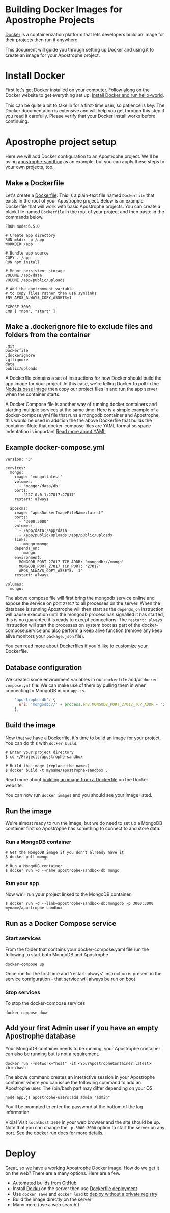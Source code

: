 # Building Docker Images for Apostrophe Projects

[Docker](http://www.docker.com/) is a containerization platform that lets developers build an image for their projects then run it anywhere.

This document will guide you through setting up Docker and using it to create an image for your Apostrophe project.

# Install Docker

First let's get Docker installed on your computer. Follow along on the Docker website to get everything set up: [Install Docker and run hello-world](https://docs.docker.com/engine/getstarted/step_one/).

This can be quite a bit to take in for a first-time user, so patience is key. The Docker documentation is extensive and will help you get through this step if you read it carefully. Please verify that your Docker install works before continuing.

# Apostrophe project setup

Here we will add Docker configuration to an Apostrophe project. We'll be using [apostrophe-sandbox](https://github.com/apostrophecms/apostrophe-sandbox) as an example, but you can apply these steps to your own projects, too.

## Make a Dockerfile

Let's create a [Dockerfile](https://docs.docker.com/engine/reference/builder/). This is a plain-text file named `Dockerfile` that exists in the root of your Apostrophe project. Below is an example Dockerfile that will work with basic Apostrophe projects. You can create a blank file named `Dockerfile` in the root of your project and then paste in the commands below.

```
FROM node:6.5.0

# Create app directory
RUN mkdir -p /app
WORKDIR /app

# Bundle app source
COPY . /app
RUN npm install

# Mount persistent storage
VOLUME /app/data
VOLUME /app/public/uploads

# Add the environment variable
# to copy files rather than use symlinks
ENV APOS_ALWAYS_COPY_ASSETS=1

EXPOSE 3000
CMD [ "npm", "start" ]
```
## Make a .dockerignore file to exclude files and folders from the container

```
.git
Dockerfile
.dockerignore
.gitignore
data
public/uploads

```

A Dockerfile contains a set of instructions for how Docker should build the app image for your project. In this case, we're telling Docker to pull in the [Node.js base image](https://hub.docker.com/_/node/) then copy our project files in and run the app server when the container starts.

A Docker Compose file is another way of running docker containers and starting multiple services at the same time. Here is a simple example of a docker-compose.yml file that runs a mongodb container and Apostrophe, this would be used in addition the the above Dockerfile that builds the container. Note that docker-compose files are YAML format so space indentation is important [Read more about YAML](https://yaml.org/start.html)

## Example docker-compose.yml
```
version: '3'

services:
  mongo:
    image: 'mongo:latest'
    volumes:
      - 'mongo:/data/db'
    ports:
      - '127.0.0.1:27017:27017'
    restart: always

  aposcms:
    image: "aposDockerImageFileName:latest"
    ports:
      - '3000:3000'
    volumes:
      - /app/data:/app/data
      - /app/public/uploads:/app/public/uploads
    links:
      - mongo:mongo
    depends_on:
      - mongo
    environment:
      MONGODB_PORT_27017_TCP_ADDR: 'mongodb://mongo'
      MONGODB_PORT_27017_TCP_PORT: '27017'
      APOS_ALWAYS_COPY_ASSETS: '1'
    restart: always

volumes:
  mongo:
```

The above compose file will first bring the mongodb service online and expose the service on port `27017` to all processes on the server. When the database is running Apostrophe will then start as the `depends_on` instruction will pause execution until the mongodb process has signalled it has started, this is no guarantee it is ready to except connections. The `restart: always` instruction will start the processes on system boot as part of the docker-compose.service and also perform a keep alive function (remove any keep alive monitors your `package.json` file).


You can [read more about Dockerfiles](https://docs.docker.com/engine/reference/builder/) if you'd like to customize your Dockerfile.

## Database configuration

We created some environment variables in our ```dockerfile``` and/or ```docker-compose.yml``` file. We can make use of them by pulling them in when connecting to MongoDB in our `app.js`.

```javascript
    'apostrophe-db': {
      uri: 'mongodb://' + process.env.MONGODB_PORT_27017_TCP_ADDR + ':' + process.env.MONGODB_PORT_27017_TCP_PORT + '/mydb'
    },
```

## Build the image

Now that we have a Dockerfile, it's time to build an image for your project. You can do this with `docker build`.

```shell
# Enter your project directory
$ cd ~/Projects/apostrophe-sandbox

# Build the image (replace the names)
$ docker build -t myname/apostrophe-sandbox .
```

Read more about [building an image from a Dockerfile](https://docs.docker.com/engine/tutorials/dockerimages/#/building-an-image-from-a-dockerfile) on the Docker website.

You can now run `docker images` and you should see your image listed.

## Run the image

We're almost ready to run the image, but we do need to set up a MongoDB container first so Apostrophe has something to connect to and store data.

### Run a MongoDB container

```shell
# Get the MongoDB image if you don't already have it
$ docker pull mongo

# Run a MongoDB container
$ docker run -d --name apostrophe-sandbox-db mongo
```

### Run your app

Now we'll run your project linked to the MongoDB container.

```shell
$ docker run -d --link=apostrophe-sandbox-db:mongodb -p 3000:3000 myname/apostrophe-sandbox
```

## Run as a Docker Compose service

### Start services
From the folder that contains your docker-compose.yaml file run the following to start both MongoDB and Apostrophe
```
docker-compose up

```
Once run for the first time and 'restart: always' instruction is present in the service configuration - that service will always be run on boot

### Stop services
To stop the docker-compose services
```
docker-compose down
```

## Add your first Admin user if you have an empty Apostrophe database

Your MongoDB container needs to be running, your Apostrophe container can also be running but is not a requirement.
```
docker run --network="host" -it <YourApostropheContainer:latest> /bin/bash
```
The above command creates an interactive session in your Apostrophe container where you can issue the following command to add an Apostrophe user. The /bin/bash part may differ depending on your OS

```
node app.js apostrophe-users:add admin "admin"
```
You'll be prompted to enter the password at the bottom of the log information

Viola! Visit `localhost:3000` in your web browser and the site should be up. Note that you can change the `-p 3000:3000` option to start the server on any port. See the [docker run](https://docs.docker.com/engine/reference/commandline/run/) docs for more details.

# Deploy

Great, so we have a working Apostrophe Docker image. How do we get it on the web? There are a many options. Here are a few.

* [Automated builds from GitHub](https://docs.docker.com/docker-hub/github/)
* Install [Dokku](http://dokku.viewdocs.io/dokku/) on the server then use [Dockerfile deployment](http://dokku.viewdocs.io/dokku/deployment/methods/dockerfiles/)
* Use `docker save` and `docker load` to [deploy without a private registry](https://realguess.net/2015/02/04/docker-save-load-and-deploy/)
* Build the image directly on the server
* Many more (use a web search!)
